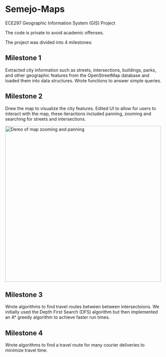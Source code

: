 # Semejo-Maps
ECE297 Geographic Information System (GIS) Project

The code is private to avoid academic offenses.

The project was divided into 4 milestones:

## Milestone 1
Extracted city information such as streets, intersections, buildings, parks, and other geographic features from the OpenStreetMap database and loaded them into data structures. Wrote functions to answer simple queries.  

## Milestone 2
Drew the map to visualize the city features. Edited UI to allow for users to interact with the map, these iteractions included panning, zooming and searching for streets and intersections.
<p>
  <img width = "500px" src="https://imgur.com/uNtxWyF.gif" alt = "Demo of map zooming and panning">
</p>

## Milestone 3
Wrote algorithms to find travel routes between between intersectoions. We initially used the Depth First Search (DFS) algorithm but then implemented an A* greedy algorithm to achieve faster run times. 

## Milestone 4
Wrote algorithms to find a travel route for many courier deliveries to minimize travel time. 
